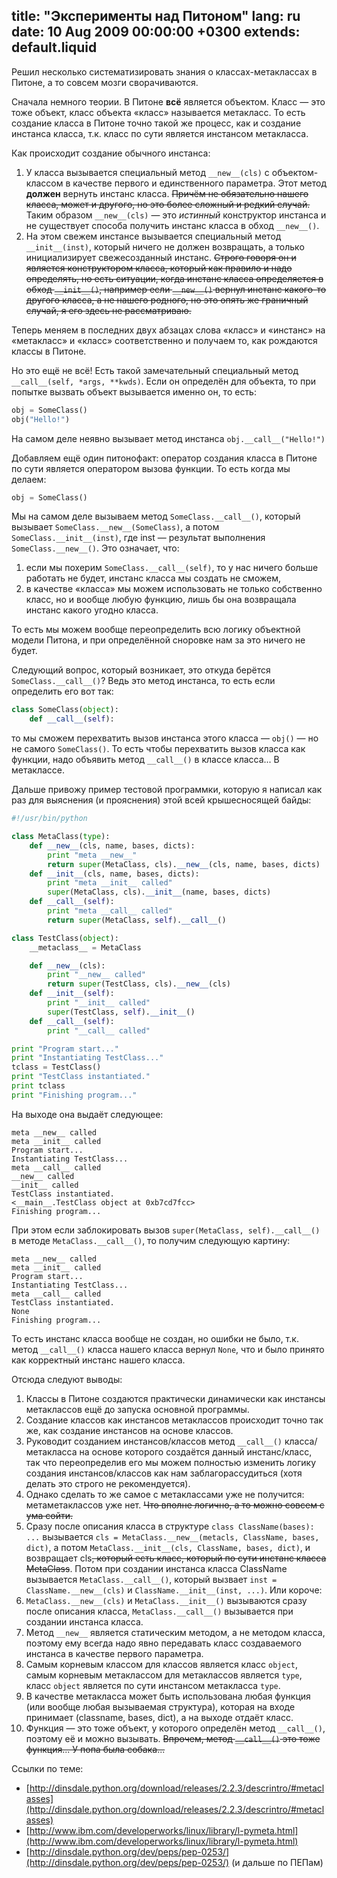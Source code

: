 title: "Эксперименты над Питоном"
lang: ru
date: 10 Aug 2009 00:00:00 +0300
extends: default.liquid
---
Решил несколько систематизировать знания о классах-метаклассах в Питоне, а то совсем мозги сворачиваются.

Сначала немного теории. В Питоне **всё** является объектом. Класс — это тоже объект, класс объекта «класс» называется метакласс. То есть создание класса в Питоне точно такой же процесс, как и создание инстанса класса, т.к. класс по сути является инстансом метакласса.

Как происходит создание обычного инстанса:

  1. У класса вызывается специальный метод `__new__(cls)` с объектом-классом в качестве первого и единственного параметра. Этот метод **должен** вернуть инстанс класса. <del>Причём не обязательно нашего класса, может и другого, но это более сложный и редкий случай.</del> Таким образом `__new__(cls)` — это _истинный_ конструктор инстанса и не существует способа получить инстанс класса в обход `__new__()`.
  2. На этом свежем инстансе вызывается специальный метод `__init__(inst)`, который ничего не должен возвращать, а только инициализирует свежесозданный инстанс. <del>Строго говоря он и является конструктором класса, который как правило и надо определять, но есть ситуации, когда инстанс класса определяется в обход `__init__()`, например если `__new__()` вернул инстанс какого-то другого класса, а не нашего родного, но это опять же граничный случай, я его здесь не рассматриваю.</del>

Теперь меняем в последних двух абзацах слова «класс» и «инстанс» на «метакласс» и «класс» соответственно и получаем то, как рождаются классы в Питоне.

Но это ещё не всё! Есть такой замечательный специальный метод `__call__(self, *args, **kwds)`. Если он определён для объекта, то при попытке вызвать объект вызывается именно он, то есть:

```python
obj = SomeClass()
obj("Hello!")
```

На самом деле неявно вызывает метод инстанса `obj.__call__("Hello!")`

Добавляем ещё один питонофакт: оператор создания класса в Питоне по сути является оператором вызова функции. То есть когда мы делаем:

```python
obj = SomeClass()
```

Мы на самом деле вызываем метод `SomeClass.__call__()`, который вызывает `SomeClass.__new__(SomeClass)`, а потом `SomeClass.__init__(inst)`, где inst — результат выполнения `SomeClass.__new__()`. Это означает, что:

  1. если мы похерим `SomeClass.__call__(self)`, то у нас ничего больше работать не будет, инстанс класса мы создать не сможем,
  2. в качестве «класса» мы можем использовать не только собственно класс, но и вообще любую функцию, лишь бы она возвращала инстанс какого угодно класса.

То есть мы можем вообще переопределить всю логику объектной модели Питона, и при определённой сноровке нам за это ничего не будет.

Следующий вопрос, который возникает, это откуда берётся `SomeClass.__call__()`? Ведь это метод инстанса, то есть если определить его вот так:

```python
class SomeClass(object):
	def __call__(self):
```

то мы сможем перехватить вызов инстанса этого класса — `obj()` — но не самого `SomeClass()`. То есть чтобы перехватить вызов класса как функции, надо объявить метод `__call__()` в классе класса... В метаклассе.

Дальше привожу пример тестовой программки, которую я написал как раз для выяснения (и прояснения) этой всей крышесносящей байды:

```python
#!/usr/bin/python

class MetaClass(type):
	def __new__(cls, name, bases, dicts):
		print "meta __new__"
		return super(MetaClass, cls).__new__(cls, name, bases, dicts)
	def __init__(cls, name, bases, dicts):
		print "meta __init__ called"
		super(MetaClass, cls).__init__(name, bases, dicts)
	def __call__(self):
		print "meta __call__ called"
		return super(MetaClass, self).__call__()

class TestClass(object):
	__metaclass__ = MetaClass

	def __new__(cls):
		print "__new__ called"
		return super(TestClass, cls).__new__(cls)
	def __init__(self):
		print "__init__ called"
		super(TestClass, self).__init__()
	def __call__(self):
		print "__call__ called"

print "Program start..."
print "Instantiating TestClass..."
tclass = TestClass()
print "TestClass instantiated."
print tclass
print "Finishing program..."
```

На выходе она выдаёт следующее:

    meta __new__ called
    meta __init__ called
    Program start...
    Instantiating TestClass...
    meta __call__ called
    __new__ called
    __init__ called
    TestClass instantiated.
    <__main__.TestClass object at 0xb7cd7fcc>
    Finishing program...


При этом если заблокировать вызов `super(MetaClass, self).__call__()` в методе `MetaClass.__call__()`, то получим следующую картину:

    meta __new__ called
    meta __init__ called
    Program start...
    Instantiating TestClass...
    meta __call__ called
    TestClass instantiated.
    None
    Finishing program...


То есть инстанс класса вообще не создан, но ошибки не было, т.к. метод `__call__()` класса нашего класса вернул `None`, что и было принято как корректный инстанс нашего класса.

Отсюда следуют выводы:

  1. Классы в Питоне создаются практически динамически как инстансы метаклассов ещё до запуска основной программы.
  2. Создание классов как инстансов метаклассов происходит точно так же, как создание инстансов на основе классов.
  3. Руководит созданием инстансов/классов метод `__call__()` класса/метакласса на основе которого создаётся данный инстанс/класс, так что переопределив его мы можем полностью изменить логику создания инстансов/классов как нам заблагорассудиться (хотя делать это строго не рекомендуется).
  4. Однако сделать то же самое с метаклассами уже не получится: метаметаклассов уже нет. <del>Что вполне логично, а то можно совсем с ума сойти.</del>
  5. Сразу после описания класса в структуре `class ClassName(bases): ...` вызывается `cls = MetaClass.__new__(metacls, ClassName, bases, dict)`, а потом `MetaClass.__init__(cls, ClassName, bases, dict)`, и возвращает cls<del>, который есть класс, который по сути инстанс класса MetaClass</del>. Потом при создании инстанса класса ClassName вызывается `MetaClass.__call__()`, который вызвает `inst = ClassName.__new__(cls)` и `ClassName.__init__(inst, ...)`. Или короче:
  6. `MetaClass.__new__(cls)` и `MetaClass.__init__()` вызываются сразу после описания класса, `MetaClass.__call__()` вызывается при создании инстанса класса.
  7. Метод `__new__` является статическим методом, а не методом класса, поэтому ему всегда надо явно передавать класс создаваемого инстанса в качестве первого параметра.
  8. Самым корневым классом для классов является класс `object`, самым корневым метаклассом для метаклассов является `type`, класс `object` является по сути инстансом метакласса `type`.
  9. В качестве метакласса может быть использована любая функция (или вообще любая вызываемая структура), которая на входе принимает (classname, bases, dict), а на выходе отдаёт класс.
  10. Функция — это тоже объект, у которого определён метод `__call__()`, поэтому её и можно вызывать. <del>Впрочем, метод `__call__()` это тоже функция... У попа была собака...</del>

Ссылки по теме:

  - [http://dinsdale.python.org/download/releases/2.2.3/descrintro/#metaclasses](http://dinsdale.python.org/download/releases/2.2.3/descrintro/#metaclasses)
  - [http://www.ibm.com/developerworks/linux/library/l-pymeta.html](http://www.ibm.com/developerworks/linux/library/l-pymeta.html)
  - [http://dinsdale.python.org/dev/peps/pep-0253/](http://dinsdale.python.org/dev/peps/pep-0253/) (и дальше по ПЕПам)
